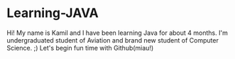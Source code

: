# Learning-JAVA
Hi! 
My name is Kamil and I have been learning Java for about 4 months.
I'm undergraduated student of Aviation and brand new student of Computer Science. ;) 
Let's begin fun time with Github(miau!) 
